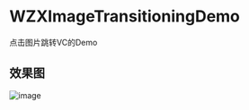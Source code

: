 # WZXImageTransitioningDemo
点击图片跳转VC的Demo

## 效果图
![image](https://github.com/Wzxhaha/WZXStorehouse/blob/master/WZXImageTransitioningDemo/WZXImageTransitioningDemo.gif)
